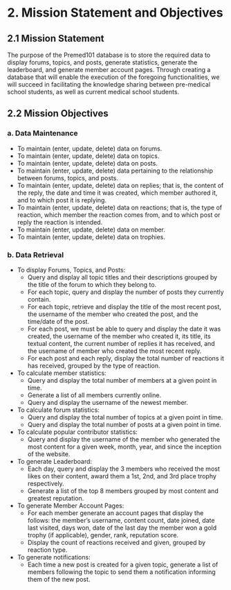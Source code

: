 # 2. Mission Statement and Objectives

## 2.1 Mission Statement 
The purpose of the Premed101 database is to store the required data to display forums, topics, and posts, generate statistics, generate the leaderboard,
and generate member account pages. Through creating a database that will enable the execution of the foregoing functionalities, we will succeed in facilitating the knowledge sharing between pre-medical school students, as well as current medical school students.

## 2.2 Mission Objectives
### a. Data Maintenance
* To maintain (enter, update, delete) data on forums.
* To maintain (enter, update, delete) data on topics.
* To maintain (enter, update, delete) data on posts.
* To maintain (enter, update, delete) data pertaining to the relationship between forums, topics, and posts.
* To maintain (enter, update, delete) data on replies; that is, the content of the reply, the date and time it was created, which member authored it, and to which post it is replying.
* To maintain (enter, update, delete) data on reactions; that is, the type of reaction, which member the reaction comes from, and to which post or reply the reaction is intended.
* To maintain (enter, update, delete) data on member.
* To maintain (enter, update, delete) data on trophies.

### b. Data Retrieval
* To display Forums, Topics, and Posts:
  * Query and display all topic titles and their descriptions grouped by the title of the forum to which they belong to.
  * For each topic, query and display the number of posts they currently contain.
  * For each topic, retrieve and display the title of the most recent post, the username of the member who created the post, and the time/date of the post.
  * For each post, we must be able to query and display the date it was created, the username of the member who created it, its title, its textual content, the current number of replies it has received, and the username of member who created the most recent reply.
  * For each post and each reply, display the total number of reactions it has received, grouped by the type of reaction.
* To calculate member statistics:
  * Query and display the total number of members at a given point in time.
  * Generate a list of all members currently online.
  * Query and display the username of the newest member.
* To calculate forum statistics:
  * Query and display the total number of topics at a given point in time.
  * Query and display the total number of posts at a given point in time.
* To calculate popular contributor statistics:
  * Query and display the username of the member who generated the most content for a given week, month, year, and since the inception of the website.
* To generate Leaderboard:
  * Each day, query and display the 3 members who received the most likes on their content, award them a 1st, 2nd, and 3rd place trophy respectively.
  * Generate a list of the top 8 members grouped by most content and greatest reputation.
* To generate Member Account Pages:
  * For each member generate an account pages that display the follows: the member’s username, content count, date joined, date last visited, days won, date of the last day the member won a gold trophy (if applicable), gender, rank, reputation score.
  * Display the count of reactions received and given, grouped by reaction type.
* To generate notifications:
  * Each time a new post is created for a given topic, generate a list of members following the topic to send them a notification informing them of the new post.
 
